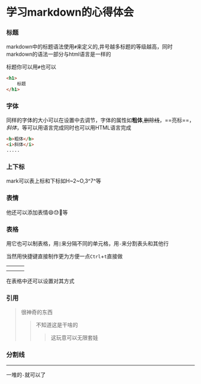 # 学习markdown的心得体会

### 标题

markdown中的标题语法使用`#`来定义的,井号越多标题的等级越高，同时markdown的语法一部分与html语言是一样的

标题你可以用`#`也可以

~~~html
<h1>
    标题
</h1>
~~~

### 字体

同样的字体的大小可以在设置中去调节，字体的属性如<b>粗体</b>,~~删除线~~，==亮标==，*斜体*，等可以用语言完成同时也可以用HTML语言完成

~~~html
<b>粗体</b>
<i>斜体</i>
.....
~~~

### 上下标

mark可以表上标和下标如H~2~O,3^7^等

### 表情

他还可以添加表情:smile::sweat::handshake:等

### 表格

用它也可以制表格，用`|`来分隔不同的单元格，用`-`来分割表头和其他行

当然用快捷键直接制作更为方便一点`Ctrl`+`t`直接做

|      |      |      |
| ---- | ---- | ---- |
|      |      |      |
|      |      |      |

在表格中还可以设置对其方式

### 引用

> 很神奇的东西
>
> > 不知道这是干啥的
> >
> > > 这玩意可以无限套娃
> > >
> > > > > > > 

### 分割线

---------------------

一堆的`-`就可以了

